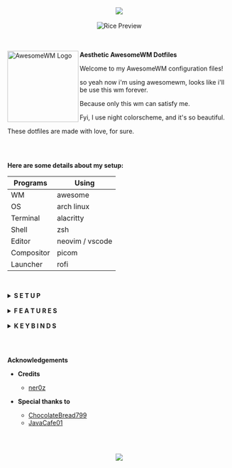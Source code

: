 <!-- Screenshot -->
<div align="center">
    <img src="https://awesomewm.org/images/awesome-logo.svg">
</div>

<br>

<div align="center">
    <img src="assets/awesome.png" alt="Rice Preview">
</div>

<br>
<br>

<a href="https://awesomewm.org/"><img alt="AwesomeWM Logo" height="160" align = "left" src="https://awesomewm.org/doc/api/images/AUTOGEN_wibox_logo_logo_and_name.svg"></a>
<b>  Aesthetic AwesomeWM Dotfiles  </b>

Welcome to my AwesomeWM configuration files! 

so yeah now i'm using awesomewm, looks like i'll be use this wm forever.

Because only this wm can satisfy me.

Fyi, I use night colorscheme, and it's so beautiful.

These dotfiles are made with love, for sure.

<h2></h2><br>

**Here are some details about my setup:**

| Programs   | Using             |
| ---------- | ----------------- |
| WM         | awesome           |
| OS         | arch linux        |
| Terminal   | alacritty         |
| Shell      | zsh               |
| Editor     | neovim / vscode   |
| Compositor | picom             |
| Launcher   | rofi              |

<h2></h2><br>

<details>
<summary><strong>S E T U P</strong></summary>

   > This is step-by-step how to install these dotfiles. Just [R.T.F.M](https://en.wikipedia.org/wiki/RTFM).

   1. Install dependencies and enable services

      + Dependencies

      - **Arch Linux** (and all Arch-based distributions)

       *Assuming your AUR helper is* ``yay``
         ```sh
         yay -Sy awesome-git picom-git alacritty rofi todo-bin acpi acpid \
         wireless_tools jq inotify-tools polkit-gnome xdotool xclip maim \
         brightnessctl alsa-utils alsa-tools pulseaudio lm_sensors \
         mpd mpc mpdris2 ncmpcpp playerctl --needed 
         ```

      + Services

         ```sh
         # For automatically launching mpd on login
         systemctl --user enable mpd.service
         systemctl --user start mpd.service

         # For charger plug/unplug events (if you have a battery)
         sudo systemctl enable acpid.service
         sudo systemctl start acpid.service
         ```

   2. Install needed fonts

      You will need to install a few fonts (mainly icon fonts) in order for text and icons to be rendered properly.

      Necessary fonts:
      + **Iosevka**  - [here](https://github.com/ryanoasis/nerd-fonts/)
      + **Icomoon**  - [here](https://www.dropbox.com/s/hrkub2yo9iapljz/icomoon.zip?dl=0)
      + **Material** - [here](https://github.com/google/material-design-icons)

      Once you download them and unpack them, place them into `~/.fonts` or `~/.local/share/fonts`.
   
   3. Install my AwesomeWM configuration files

      > Clone this repository

      ```sh
      git clone https://github.com/rxyhn/dotfiles.git
      cd dotfiles
      ```

      > Copy config and binaries files

      ```sh
      cp -r config/* ~/.config/
      cp -r bin/* ~/.local/bin/
      cp -r misc/. ~/
      ```

      > You have to add `TODO_PATH` in your env variable

      ```sh
      export TODO_PATH="path/to/todo"
      ```

   4. Configure stuff

      The relevant files are inside your `~/.config/awesome` directory.

      + User preferences and default applications

         In `rc.lua` there is a *Default Applications* section where user preferences and default applications are defined.
         You should change those to your liking.

         Note: For the weather widgets to work, you will also need to create an account on [openweathermap](https://openweathermap.org), get your key, look for your city ID, and set `openweathermap_key` and `openweathermap_city_id` accordingly.

   5. Lastly, log out from your current desktop session and log in into AwesomeWM.

</details>

<br>

<details>
<summary><strong>F E A T U R E S</strong></summary>

<b>These are the features included in my AwesomeWM setups!</b>


   + Beautiful `colorscheme` ikr, named `night` and created by [ner0z](https://github.com/ner0z)
   + Aesthetic `Dashboard` ngl.
   + Custom mouse-friendly `ncmpcpp` UI with album art ofc.
      - <details>
         <summary>Preview</summary>

         *this is so aesthetic isn't it?*

         <div align="left">
         <img src="assets/ncmpcpp.png" width="500px" alt="ncmpcpp preview">
         </div>
         </details>
   + `Word Clock Lockscreen` with PAM Integration
      - <details>

         *A beautiful word clock is on the lockscreen!*

         <summary>Preview</summary>
         <div align="left">
         <img src="assets/lockscreen.png" width="500px" alt="word clock lockscreen preview">
         </div>
         </details>
   + Notification Center
   + Control Panel
   + ToDo Reminder
   + Battery Indicator
   + PopUp Notifications
   + Applications Launcher
   + Some Tooltip Widget
   + Hardware Monitor

</details>

<br>

<details>
<summary><strong>K E Y B I N D S</strong></summary>

I use <kbd>super</kbd> AKA Windows key as my main modifier.
also with <kbd>alt, shift, and ctrl</kbd>

**Keyboard**

| Keybind                                 | Action                                                    |
|-----------------------------------------|-----------------------------------------------------------|
| <kbd>super + enter</kbd>                | Spawn terminal                                            |
| <kbd>super + w</kbd>                    | Spawn web browser                                         |
| <kbd>super + x</kbd>                    | Spawn color picker                                        |
| <kbd>super + f</kbd>                    | Spawn file manager                                        |
| <kbd>super + d</kbd>                    | Launch applications launcher                              |
| <kbd>super + shift + d</kbd>            | Toggle dashboard                                          |
| <kbd>super + q</kbd>                    | Close client                                              |
| <kbd>super + ctrl + l</kbd>             | Toggle lock screen                                        |
| <kbd>super + [1-0]</kbd>                | View tag AKA change workspace (for you i3/bsp folks)      |
| <kbd>super + shift + [1-0]</kbd>        | Move focused client to tag                                |
| <kbd>super + space</kbd>                | Select next layout                                        |
| <kbd>super + s</kbd>                    | Set tiling layout                                         |
| <kbd>super + shift + s</kbd>            | Set floating layout                                       |
| <kbd>super + c</kbd>                    | Center floating client                                    |
| <kbd>super + [arrow keys]</kbd>         | Change focus by direction                                 |
| <kbd>super + shift + f</kbd>            | Toggle fullscreen                                         |
| <kbd>super + m</kbd>                    | Toggle maximize                                           |
| <kbd>super + n</kbd>                    | Minimize                                                  |
| <kbd>ctrl + shift + n</kbd>             | Restore minimized                                         |
| <kbd>alt + tab</kbd>                    | Window switcher                                           |

<br>

**Mouse on the desktop**

| Mousebind          | Action                                     |
|--------------------|--------------------------------------------|
| `left click`       | Dismiss all notifications                  |
| `right click`      | App drawer                                 |
| `middle click`     | Toggle Dashboard                           |
| `scroll up/down`   | Cycle through tags                         |

*... And many many more! for more information check `awesome/configuration/keys.lua`*

</details>

<h2></h2><br>

**Acknowledgements**

   - **Credits**
      + [ner0z](https://github.com/ner0z)

   - **Special thanks to**
      + [ChocolateBread799](https://github.com/ChocolateBread799)
      + [JavaCafe01](https://github.com/JavaCafe01)

<h2></h2><br>

<p align="center"><a href="https://github.com/rxyhn/AwesomeWM-Dotfiles/blob/main/.github/LICENSE"><img src="https://img.shields.io/static/v1.svg?style=flat-square&label=License&message=GPL-3.0&logoColor=eceff4&logo=github&colorA=061115&colorB=67AFC1"/></a></p>
